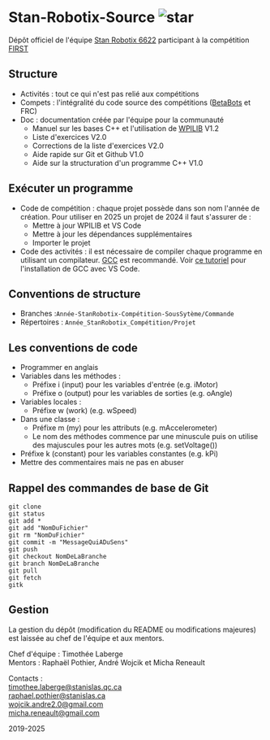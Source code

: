 # Stan-Robotix-Source ![star](https://img.shields.io/github/stars/PragmaCube/Stan-Robotix-Source)
Dépôt officiel de l'équipe [Stan Robotix 6622](https://stanrobotix6622.com/) participant à la compétition [FIRST](https://www.firstinspires.org/robotics/frc)

## Structure
- Activités : tout ce qui n'est pas relié aux compétitions
- Compets : l'intégralité du code source des compétitions ([BetaBots](https://robotiquefirstquebec.org/frc/betabots/) et FRC)
- Doc : documentation créée par l'équipe pour la communauté
  - Manuel sur les bases C++ et l'utilisation de [WPILIB](https://docs.wpilib.org/en/stable/) V1.2
  - Liste d'exercices V2.0
  - Corrections de la liste d'exercices V2.0
  - Aide rapide sur Git et Github V1.0
  - Aide sur la structuration d'un programme C++ V1.0

## Exécuter un programme
- Code de compétition : chaque projet possède dans son nom l'année de création. Pour utiliser en 2025 un projet de 2024 il faut s'assurer de :
  - Mettre à jour WPILIB et VS Code
  - Mettre à jour les dépendances supplémentaires
  - Importer le projet
- Code des activités : il est nécessaire de compiler chaque programme en utilisant un compilateur. [GCC](https://gcc.gnu.org/) est recommandé. Voir [ce tutoriel](https://code.visualstudio.com/docs/cpp/config-mingw) pour l'installation de GCC avec VS Code.

## Conventions de structure
- Branches :`Année-StanRobotix-Compétition-SousSytème/Commande`
- Répertoires : `Année_StanRobotix_Compétition/Projet`

## Les conventions de code
- Programmer en anglais
- Variables dans les méthodes :
  - Préfixe i (input) pour les variables d'entrée (e.g. iMotor)
  - Préfixe o (output) pour les variables de sorties (e.g. oAngle)
- Variables locales :
  - Préfixe w (work) (e.g. wSpeed)
- Dans une classe :
  - Préfixe m (my) pour les attributs (e.g. mAccelerometer)
  - Le nom des méthodes commence par une minuscule puis on utilise des majuscules pour les autres mots (e.g. setVoltage())
- Préfixe k (constant) pour les variables constantes (e.g. kPi)
- Mettre des commentaires mais ne pas en abuser

## Rappel des commandes de base de Git
```
git clone
git status
git add *
git add "NomDuFichier"
git rm "NomDuFichier"
git commit -m "MessageQuiADuSens"
git push
git checkout NomDeLaBranche
git branch NomDeLaBranche
git pull
git fetch
gitk
```
## Gestion
La gestion du dépôt (modification du README ou modifications majeures) est laissée au chef de l'équipe et aux mentors.


Chef d'équipe : Timothée Laberge<br>
Mentors : Raphaël Pothier, André Wojcik et Micha Reneault<br>

Contacts :<br>
timothee.laberge@stanislas.qc.ca <br>
raphael.pothier@stanislas.ca <br>
wojcik.andre2.0@gmail.com <br>
micha.reneault@gmail.com <br>

2019-2025